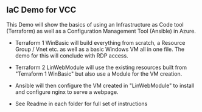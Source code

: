 ## IaC Demo for VCC 

This Demo will show the basics of using an Infrastructure as Code tool (Terraform) as well as a Configuration Management Tool (Ansible) in Azure.

* Terraform 1 WinBasic will build everything from scratch, a Resource Group / Vnet etc. as well as a basic Windows VM all in one file. The demo for this will conclude with RDP access.

* Terraform 2 LinWebModule will use the existing resources built from "Terraform 1 WinBasic" but also use a Module for the VM creation. 

* Ansible will then configure the VM created in "LinWebModule" to install and configure nginx to serve a webpage. 

* See Readme in each folder for full set of instructions